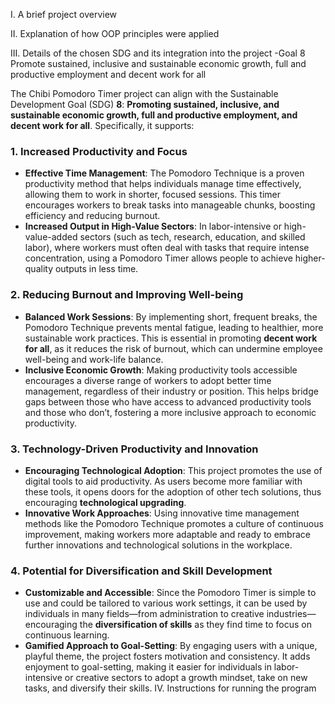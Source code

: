 I. A brief project overview

II. Explanation of how OOP principles were applied

III. Details of the chosen SDG and its integration into the project
-Goal 8
  Promote sustained, inclusive and sustainable economic growth, full and productive employment and decent work for all

The Chibi Pomodoro Timer project can align with the Sustainable Development Goal (SDG) **8**: **Promoting sustained, inclusive, and sustainable economic growth, full and productive employment, and decent work for all**. Specifically, it supports:

### 1. **Increased Productivity and Focus**  
   - **Effective Time Management**: The Pomodoro Technique is a proven productivity method that helps individuals manage time effectively, allowing them to work in shorter, focused sessions. This timer encourages workers to break tasks into manageable chunks, boosting efficiency and reducing burnout.
   - **Increased Output in High-Value Sectors**: In labor-intensive or high-value-added sectors (such as tech, research, education, and skilled labor), where workers must often deal with tasks that require intense concentration, using a Pomodoro Timer allows people to achieve higher-quality outputs in less time.

### 2. **Reducing Burnout and Improving Well-being**  
   - **Balanced Work Sessions**: By implementing short, frequent breaks, the Pomodoro Technique prevents mental fatigue, leading to healthier, more sustainable work practices. This is essential in promoting **decent work for all**, as it reduces the risk of burnout, which can undermine employee well-being and work-life balance.
   - **Inclusive Economic Growth**: Making productivity tools accessible encourages a diverse range of workers to adopt better time management, regardless of their industry or position. This helps bridge gaps between those who have access to advanced productivity tools and those who don’t, fostering a more inclusive approach to economic productivity.

### 3. **Technology-Driven Productivity and Innovation**  
   - **Encouraging Technological Adoption**: This project promotes the use of digital tools to aid productivity. As users become more familiar with these tools, it opens doors for the adoption of other tech solutions, thus encouraging **technological upgrading**.
   - **Innovative Work Approaches**: Using innovative time management methods like the Pomodoro Technique promotes a culture of continuous improvement, making workers more adaptable and ready to embrace further innovations and technological solutions in the workplace.

### 4. **Potential for Diversification and Skill Development**  
   - **Customizable and Accessible**: Since the Pomodoro Timer is simple to use and could be tailored to various work settings, it can be used by individuals in many fields—from administration to creative industries—encouraging the **diversification of skills** as they find time to focus on continuous learning.
   - **Gamified Approach to Goal-Setting**: By engaging users with a unique, playful theme, the project fosters motivation and consistency. It adds enjoyment to goal-setting, making it easier for individuals in labor-intensive or creative sectors to adopt a growth mindset, take on new tasks, and diversify their skills.
IV. Instructions for running the program
